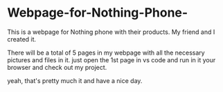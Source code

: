 # Webpage-for-Nothing-Phone-
This is a webpage for Nothing phone with their products. My friend and I created it.


There will be a total of 5 pages in my webpage with all the necessary pictures and files in it.
just open the 1st page in vs code and run in it your browser and check out my project.

yeah, that's pretty much it and have a nice day.
